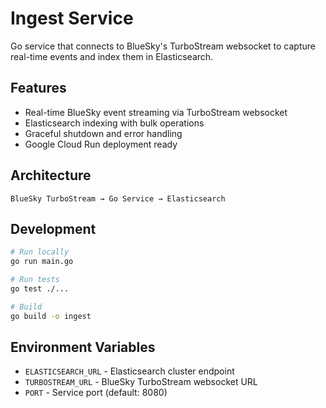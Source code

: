 # Ingest Service

Go service that connects to BlueSky's TurboStream websocket to capture real-time events and index them in Elasticsearch.

## Features

- Real-time BlueSky event streaming via TurboStream websocket
- Elasticsearch indexing with bulk operations
- Graceful shutdown and error handling
- Google Cloud Run deployment ready

## Architecture

```
BlueSky TurboStream → Go Service → Elasticsearch
```

## Development

```bash
# Run locally
go run main.go

# Run tests
go test ./...

# Build
go build -o ingest
```

## Environment Variables

- `ELASTICSEARCH_URL` - Elasticsearch cluster endpoint
- `TURBOSTREAM_URL` - BlueSky TurboStream websocket URL
- `PORT` - Service port (default: 8080)